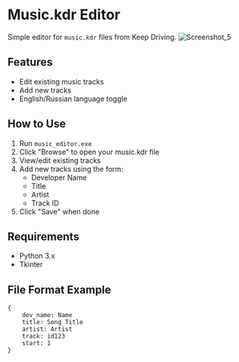 # Music.kdr Editor

Simple editor for `music.kdr` files from Keep Driving.
![Screenshot_5](https://github.com/user-attachments/assets/028828bb-c371-4c95-936d-f644a27aa589)

## Features
- Edit existing music tracks
- Add new tracks
- English/Russian language toggle

## How to Use
1. Run `music_editor.exe`
2. Click "Browse" to open your music.kdr file
3. View/edit existing tracks
4. Add new tracks using the form:
   - Developer Name
   - Title
   - Artist  
   - Track ID
5. Click "Save" when done

## Requirements
- Python 3.x
- Tkinter

## File Format Example
```kdr
{
    dev_name: Name
    title: Song Title
    artist: Artist
    track: id123
    start: 1
}
